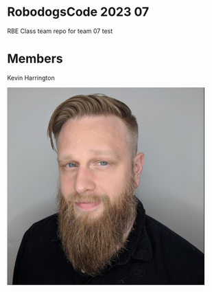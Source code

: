 # RobodogsCode 2023 07

RBE Class team repo for team 07 test

# Members

Kevin Harrington 

![Kevin Harrington](image/kh_profile.jpeg)
